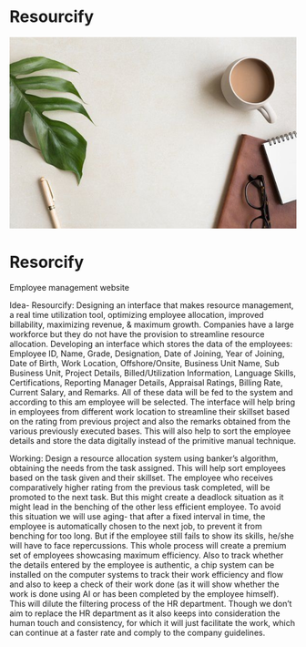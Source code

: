 # Resourcify



![image](bg-image.jpg)

# Resorcify
Employee management website


Idea- Resourcify:
Designing an interface that makes resource management, a real time utilization tool, optimizing employee allocation, improved billability, maximizing revenue, & maximum growth. Companies have a large workforce but they do not have the provision to streamline resource allocation.
Developing an interface which stores the data of the employees:
Employee ID, Name, Grade, Designation, Date of Joining, Year of Joining, Date of Birth, Work Location, Offshore/Onsite, Business Unit Name, Sub Business Unit, Project Details, Billed/Utilization Information, Language Skills, Certifications, Reporting Manager Details, Appraisal Ratings, Billing Rate, Current Salary, and Remarks.
All of these data will be fed to the system and according to this am employee will be selected. The interface will help bring in employees from different work location to streamline their skillset based on the rating from previous project and also the remarks obtained from the various previously executed bases. This will also help to sort the employee details and store the data digitally instead of the primitive manual technique.


Working:
Design a resource allocation system using banker’s algorithm, obtaining the needs from the task assigned. This will help sort employees based on the task given and their skillset. The employee who receives comparatively higher rating from the previous task completed, will be promoted to the next task. But this might create a deadlock situation as it might lead in the benching of the other less efficient employee. To avoid this situation we will use aging- that after a fixed interval in time, the employee is automatically chosen to the next job, to prevent it from benching for too long. But if the employee still fails to show its skills, he/she will have to face repercussions.
This whole process will create a premium set of employees showcasing maximum efficiency. Also to track whether the details entered by the employee is authentic, a chip system can be installed on the computer systems to track their work efficiency and flow and also to keep a check of their work done (as it will show whether the work is done using AI or has been completed by the employee himself). This will dilute the filtering process of the HR department. Though we don’t aim to replace the HR department as it also keeps into consideration the human touch and consistency, for which it will just facilitate the work, which can continue at a faster rate and comply to the company guidelines.

